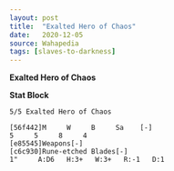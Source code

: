 ```yaml
---
layout: post
title:  "Exalted Hero of Chaos"
date:   2020-12-05
source: Wahapedia
tags: [slaves-to-darkness]
---
```


**Exalted Hero of Chaos**

**Stat Block**
```
5/5 Exalted Hero of Chaos
```

```
[56f442]M     W     B     Sa    [-]
5     5     8     4     
[e85545]Weapons[-]
[c6c930]Rune-etched Blades[-]
1"     A:D6   H:3+   W:3+   R:-1   D:1   
```


